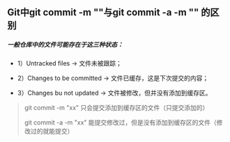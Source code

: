 ##  Git中git commit -m ""与git commit -a -m "" 的区别

##### 一般仓库中的文件可能存在于这三种状态：

+ 1）Untracked files → 文件未被跟踪；

+ 2）Changes to be committed → 文件已缓存，这是下次提交的内容；

+ 3）Changes bu not updated → 文件被修改，但并没有添加到缓存区。



> git commit -m "xx"  只会提交添加到缓存区的文件（只提交添加的）
>
> git commit -a -m "xx"  能提交修改过，但是没有添加到缓存区的文件（修改过的就能提交）

